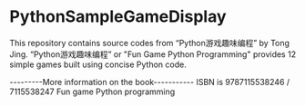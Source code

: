 # PythonSampleGameDisplay
  This repository contains source codes from “Python游戏趣味编程” by Tong Jing.
  “Python游戏趣味编程” or "Fun Game Python Programming"
  provides 12 simple games built using concise Python code.
  
---------More information on the book-----------
ISBN is 9787115538246 / 7115538247
Fun game Python programming
  
  
  
